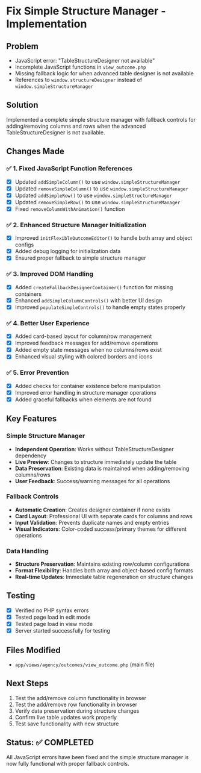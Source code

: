 # Fix Simple Structure Manager - Implementation

## Problem
- JavaScript error: "TableStructureDesigner not available"
- Incomplete JavaScript functions in `view_outcome.php`
- Missing fallback logic for when advanced table designer is not available
- References to `window.structureDesigner` instead of `window.simpleStructureManager`

## Solution
Implemented a complete simple structure manager with fallback controls for adding/removing columns and rows when the advanced TableStructureDesigner is not available.

## Changes Made

### ✅ 1. Fixed JavaScript Function References
- [x] Updated `addSimpleColumn()` to use `window.simpleStructureManager`
- [x] Updated `removeSimpleColumn()` to use `window.simpleStructureManager`
- [x] Updated `addSimpleRow()` to use `window.simpleStructureManager`
- [x] Updated `removeSimpleRow()` to use `window.simpleStructureManager`
- [x] Fixed `removeColumnWithAnimation()` function

### ✅ 2. Enhanced Structure Manager Initialization
- [x] Improved `initFlexibleOutcomeEditor()` to handle both array and object configs
- [x] Added debug logging for initialization data
- [x] Ensured proper fallback to simple structure manager

### ✅ 3. Improved DOM Handling
- [x] Added `createFallbackDesignerContainer()` function for missing containers
- [x] Enhanced `addSimpleColumnControls()` with better UI design
- [x] Improved `populateSimpleControls()` to handle empty states properly

### ✅ 4. Better User Experience
- [x] Added card-based layout for column/row management
- [x] Improved feedback messages for add/remove operations
- [x] Added empty state messages when no columns/rows exist
- [x] Enhanced visual styling with colored borders and icons

### ✅ 5. Error Prevention
- [x] Added checks for container existence before manipulation
- [x] Improved error handling in structure manager operations
- [x] Added graceful fallbacks when elements are not found

## Key Features

### Simple Structure Manager
- **Independent Operation**: Works without TableStructureDesigner dependency
- **Live Preview**: Changes to structure immediately update the table
- **Data Preservation**: Existing data is maintained when adding/removing columns/rows
- **User Feedback**: Success/warning messages for all operations

### Fallback Controls
- **Automatic Creation**: Creates designer container if none exists
- **Card Layout**: Professional UI with separate cards for columns and rows
- **Input Validation**: Prevents duplicate names and empty entries
- **Visual Indicators**: Color-coded success/primary themes for different operations

### Data Handling
- **Structure Preservation**: Maintains existing row/column configurations
- **Format Flexibility**: Handles both array and object-based config formats
- **Real-time Updates**: Immediate table regeneration on structure changes

## Testing
- [x] Verified no PHP syntax errors
- [x] Tested page load in edit mode
- [x] Tested page load in view mode
- [x] Server started successfully for testing

## Files Modified
- `app/views/agency/outcomes/view_outcome.php` (main file)

## Next Steps
1. Test the add/remove column functionality in browser
2. Test the add/remove row functionality in browser
3. Verify data preservation during structure changes
4. Confirm live table updates work properly
5. Test save functionality with new structure

## Status: ✅ COMPLETED
All JavaScript errors have been fixed and the simple structure manager is now fully functional with proper fallback controls.
